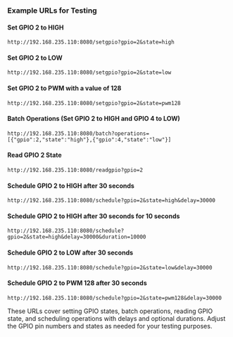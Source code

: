 
### Example URLs for Testing

#### Set GPIO 2 to HIGH
```
http://192.168.235.110:8080/setgpio?gpio=2&state=high
```

#### Set GPIO 2 to LOW
```
http://192.168.235.110:8080/setgpio?gpio=2&state=low
```

#### Set GPIO 2 to PWM with a value of 128
```
http://192.168.235.110:8080/setgpio?gpio=2&state=pwm128
```

#### Batch Operations (Set GPIO 2 to HIGH and GPIO 4 to LOW)
```
http://192.168.235.110:8080/batch?operations=[{"gpio":2,"state":"high"},{"gpio":4,"state":"low"}]
```

#### Read GPIO 2 State
```
http://192.168.235.110:8080/readgpio?gpio=2
```

#### Schedule GPIO 2 to HIGH after 30 seconds
```
http://192.168.235.110:8080/schedule?gpio=2&state=high&delay=30000
```

#### Schedule GPIO 2 to HIGH after 30 seconds for 10 seconds
```
http://192.168.235.110:8080/schedule?gpio=2&state=high&delay=30000&duration=10000
```

#### Schedule GPIO 2 to LOW after 30 seconds
```
http://192.168.235.110:8080/schedule?gpio=2&state=low&delay=30000
```

#### Schedule GPIO 2 to PWM 128 after 30 seconds
```
http://192.168.235.110:8080/schedule?gpio=2&state=pwm128&delay=30000
```

These URLs cover setting GPIO states, batch operations, reading GPIO state, and scheduling operations with delays and optional durations. Adjust the GPIO pin numbers and states as needed for your testing purposes.
